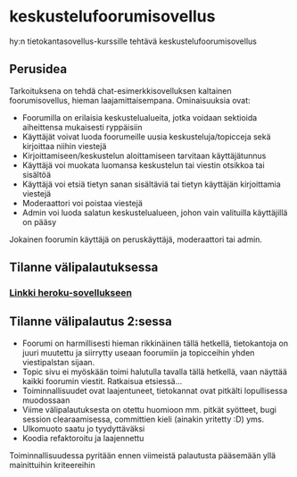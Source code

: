 # keskustelufoorumisovellus
hy:n tietokantasovellus-kurssille tehtävä keskustelufoorumisovellus

## Perusidea
Tarkoituksena on tehdä chat-esimerkkisovelluksen kaltainen foorumisovellus, hieman laajamittaisempana. 
Ominaisuuksia ovat:
- Foorumilla on erilaisia keskustelualueita, jotka voidaan sektioida aiheittensa mukaisesti ryppäisiin
- Käyttäjät voivat luoda foorumeille uusia keskusteluja/topicceja sekä kirjoittaa niihin viestejä
- Kirjoittamiseen/keskustelun aloittamiseen tarvitaan käyttäjätunnus
- Käyttäjä voi muokata luomansa keskustelun tai viestin otsikkoa tai sisältöä
- Käyttäjä voi etsiä tietyn sanan sisältäviä tai tietyn käyttäjän kirjoittamia viestejä
- Moderaattori voi poistaa viestejä
- Admin voi luoda salatun keskustelualueen, johon vain valituilla käyttäjillä on pääsy

Jokainen foorumin käyttäjä on peruskäyttäjä, moderaattori tai admin.

## Tilanne välipalautuksessa

### [Linkki heroku-sovellukseen](https://topin-foorumi.herokuapp.com/subforum)

## Tilanne välipalautus 2:sessa

- Foorumi on harmillisesti hieman rikkinäinen tällä hetkellä, tietokantoja on juuri muutettu ja siirrytty useaan foorumiin ja topicceihin yhden viestipalstan sijaan.
- Topic sivu ei myöskään toimi halutulla tavalla tällä hetkellä, vaan näyttää kaikki foorumin viestit. Ratkaisua etsiessä...
- Toiminnallisuudet ovat laajentuneet, tietokannat ovat pitkälti lopullisessa muodossaan
- Viime välipalautuksesta on otettu huomioon mm. pitkät syötteet, bugi session clearaamisessa, committien kieli (ainakin yritetty :D) yms.
- Ulkomuoto saatu jo tyydyttäväksi
- Koodia refaktoroitu ja laajennettu

Toiminnallisuudessa pyritään ennen viimeistä palautusta pääsemään yllä mainittuihin kriteereihin

